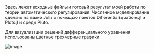 Здесь лежат исходные файлы и готовый результат моей работы по теории автоматического регулирования. Численное моделирование сделано на языке Julia с помощью пакетов DifferentialEquations.jl и Plots.jl и среды Pluto.

Для визуализации решений дифференциального уравнения использованы цветные трёхмерные графики.

![image](https://github.com/user-attachments/assets/091af76e-7b25-4c35-9e99-d6ee3fb63ed8)

